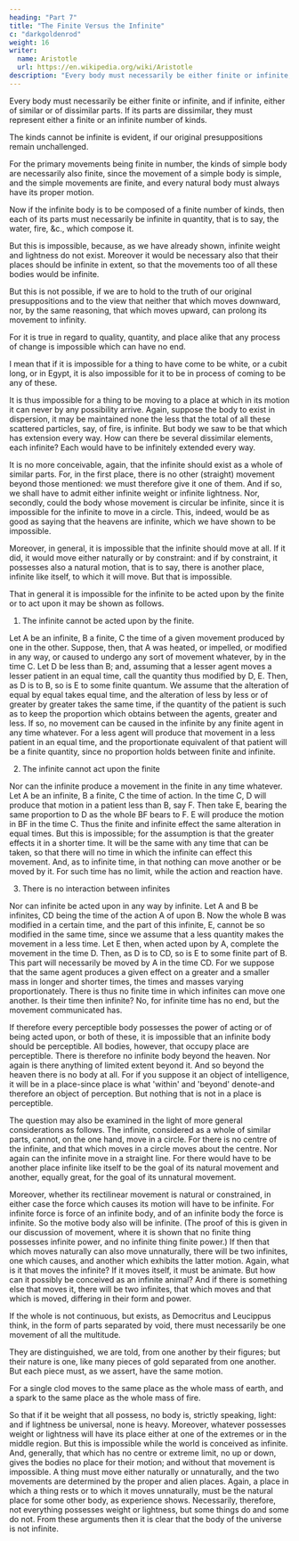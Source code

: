 ```yaml
---
heading: "Part 7"
title: "The Finite Versus the Infinite"
c: "darkgoldenrod"
weight: 16
writer:
  name: Aristotle
  url: https://en.wikipedia.org/wiki/Aristotle
description: "Every body must necessarily be either finite or infinite, and if infinite, either of similar or of dissimilar parts"
---
```



Every body must necessarily be either finite or infinite, and if infinite, either of similar or of dissimilar parts. If its parts are dissimilar, they must represent either a finite or an infinite number of kinds. 

The kinds cannot be infinite is evident, if our original presuppositions remain unchallenged. 

For the primary movements being finite in number, the kinds of simple body are necessarily also finite, since the movement of a simple body is simple, and the simple movements are finite, and every natural body must always have its proper motion. 

Now if the infinite body is to be composed of a finite number of kinds, then each of its parts must necessarily be infinite in quantity, that is to say, the water, fire, &c., which compose it. 

But this is impossible, because, as we have already shown, infinite weight and lightness do not exist. Moreover it would be necessary also that their places should be infinite in extent, so that the movements too of all these bodies would be infinite. 

But this is not possible, if we are to hold to the truth of our original presuppositions and to the view that neither that which moves downward, nor, by the same reasoning, that which moves upward, can prolong its movement to infinity. 

For it is true in regard to quality, quantity, and place alike that any process of change is impossible which can have no end.

I mean that if it is impossible for a thing to have come to be white, or a cubit long, or in Egypt, it is also impossible for it to be in process of coming to be any of these. 

It is thus impossible for a thing to be moving to a place at which in its motion it can never by any possibility arrive. Again, suppose the body to exist in dispersion, it may be maintained none the less that the total of all these scattered particles, say, of fire, is infinite. But body we saw to be that which has extension every way. How can there be several dissimilar elements, each infinite? Each would have to be infinitely extended every way.

It is no more conceivable, again, that the infinite should exist as a whole of similar parts. For, in the first place, there is no other (straight) movement beyond those mentioned: we must therefore give it one of them. And if so, we shall have to admit either infinite weight or infinite lightness. Nor, secondly, could the body whose movement is circular be infinite, since it is impossible for the infinite to move in a circle. This, indeed, would be as good as saying that the heavens are infinite, which we have shown to be impossible.

Moreover, in general, it is impossible that the infinite should move at all. If it did, it would move either naturally or by constraint: and if by constraint, it possesses also a natural motion, that is to say, there is another place, infinite like itself, to which it will move. But that is impossible.

That in general it is impossible for the infinite to be acted upon by the finite or to act upon it may be shown as follows.

1. The infinite cannot be acted upon by the finite.

Let A be an infinite, B a finite, C the time of a given movement produced by one in the other. Suppose, then, that A was heated, or impelled, or modified in any way, or caused to undergo any sort of movement whatever, by in the time C. Let D be less than B; and, assuming that a lesser agent moves a lesser patient in an equal time, call the quantity thus modified by D, E. Then, as D is to B, so is E to some finite quantum. We assume that the alteration of equal by equal takes equal time, and the alteration of less by less or of greater by greater takes the same time, if the quantity of the patient is such as to keep the proportion which obtains between the agents, greater and less. If so, no movement can be caused in the infinite by any finite agent in any time whatever. For a less agent will produce that movement in a less patient in an equal time, and the proportionate equivalent of that patient will be a finite quantity, since no proportion holds between finite and infinite.

2. The infinite cannot act upon the finite

Nor can the infinite produce a movement in the finite in any time whatever. Let A be an infinite, B a finite, C the time of action. In the time C, D will produce that motion in a patient less than B, say F. Then take E, bearing the same proportion to D as the whole BF bears to F. E will produce the motion in BF in the time C. Thus the finite and infinite effect the same alteration in equal times. But this is impossible; for the assumption is that the greater effects it in a shorter time. It will be the same with any time that can be taken, so that there will no time in which the infinite can effect this movement. And, as to infinite time, in that nothing can move another or be moved by it. For such time has no limit, while the action and reaction have.

3. There is no interaction between infinites

Nor can infinite be acted upon in any way by infinite. Let A and B be infinites, CD being the time of the action A of upon B. Now the whole B was modified in a certain time, and the part of this infinite, E, cannot be so modified in the same time, since we assume that a less quantity makes the movement in a less time. Let E then, when acted upon by A, complete the movement in the time D. Then, as D is to CD, so is E to some finite part of B. This part will necessarily be moved by A in the time CD. For we suppose that the same agent produces a given effect on a greater and a smaller mass in longer and shorter times, the times and masses varying proportionately. There is thus no finite time in which infinites can move one another. Is their time then infinite? No, for infinite time has no end, but the movement communicated has.

If therefore every perceptible body possesses the power of acting or of being acted upon, or both of these, it is impossible that an infinite body should be perceptible. All bodies, however, that occupy place are perceptible. There is therefore no infinite body beyond the heaven. Nor again is there anything of limited extent beyond it. And so beyond the heaven there is no body at all. For if you suppose it an object of intelligence, it will be in a place-since place is what 'within' and 'beyond' denote-and therefore an object of perception. But nothing that is not in a place is perceptible.

The question may also be examined in the light of more general considerations as follows. The infinite, considered as a whole of similar parts, cannot, on the one hand, move in a circle. For there is no centre of the infinite, and that which moves in a circle moves about the centre. Nor again can the infinite move in a straight line. For there would have to be another place infinite like itself to be the goal of its natural movement and another, equally great, for the goal of its unnatural movement.

Moreover, whether its rectilinear movement is natural or constrained, in either case the force which causes its motion will have to be infinite. For infinite force is force of an infinite body, and of an infinite body the force is infinite. So the motive body also will be infinite. (The proof of this is given in our discussion of movement, where it is shown that no finite thing possesses infinite power, and no infinite thing finite power.) If then that which moves naturally can also move unnaturally, there will be two infinites, one which causes, and another which exhibits the latter motion. Again, what is it that moves the infinite? If it moves itself, it must be animate. But how can it possibly be conceived as an infinite animal? And if there is something else that moves it, there will be two infinites, that which moves and that which is moved, differing in their form and power.

If the whole is not continuous, but exists, as Democritus and Leucippus think, in the form of parts separated by void, there must necessarily be one movement of all the multitude. 

They are distinguished, we are told, from one another by their figures; but their nature is one, like many pieces of gold separated from one another. But each piece must, as we assert, have the same motion. 

For a single clod moves to the same place as the whole mass of earth, and a spark to the same place as the whole mass of fire. 

So that if it be weight that all possess, no body is, strictly speaking, light: and if lightness be universal, none is heavy. Moreover, whatever possesses weight or lightness will have its place either at one of the extremes or in the middle region. But this is impossible while the world is conceived as infinite. And, generally, that which has no centre or extreme limit, no up or down, gives the bodies no place for their motion; and without that movement is impossible. A thing must move either naturally or unnaturally, and the two movements are determined by the proper and alien places. Again, a place in which a thing rests or to which it moves unnaturally, must be the natural place for some other body, as experience shows. Necessarily, therefore, not everything possesses weight or lightness, but some things do and some do not. From these arguments then it is clear that the body of the universe is not infinite.

